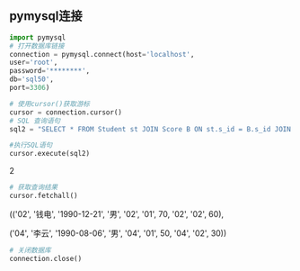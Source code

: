 ## pymysql连接

```python
import pymysql
# 打开数据库链接
connection = pymysql.connect(host='localhost',
user='root',
password='********',
db='sql50',
port=3306)

# 使用cursor()获取游标
cursor = connection.cursor()
# SQL 查询语句
sql2 = "SELECT * FROM Student st JOIN Score B ON st.s_id = B.s_id JOIN Score C ON st.s_id = C.s_id WHERE B.c_id='01' AND C.c_id='02' AND B.s_score > C.s_score"

#执行SQL语句
cursor.execute(sql2)
```

2

```python
# 获取查询结果
cursor.fetchall() 
```

\(\('02', '钱电', '1990-12-21', '男', '02', '01', 70, '02', '02', 60\),

\('04', '李云', '1990-08-06', '男', '04', '01', 50, '04', '02', 30\)\)

```python
# 关闭数据库
connection.close()
```



